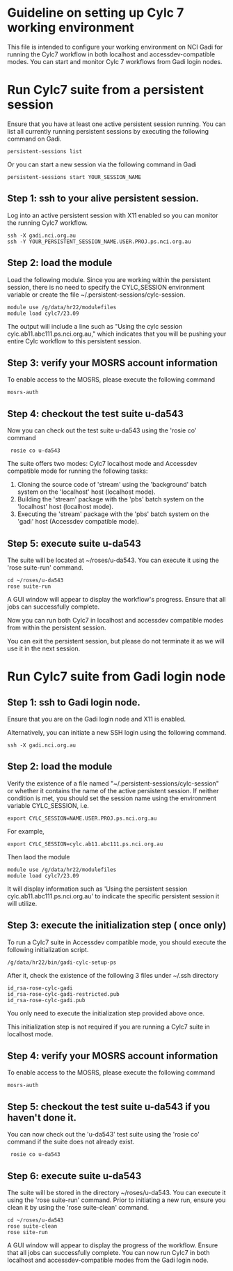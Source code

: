 # Guideline on setting up Cylc 7 working environment

This file is intended to configure your working environment on NCI Gadi for running the Cylc7 workflow in both localhost and accessdev-compatible modes. You can start and monitor Cylc 7 workflows from Gadi login nodes.

# Run Cylc7 suite from a persistent session

Ensure that you have at least one active persistent session running. You can list all currently running persistent sessions by executing the following command on Gadi.

```
persistent-sessions list
```
Or you can start a new session via the following command in Gadi

```
persistent-sessions start YOUR_SESSION_NAME
```

## Step 1: ssh to your alive persistent session.

Log into an active persistent session with X11 enabled so you can monitor the running Cylc7 workflow.
```
ssh -X gadi.nci.org.au
ssh -Y YOUR_PERSISTENT_SESSION_NAME.USER.PROJ.ps.nci.org.au

```

## Step 2: load the module

Load the following module. Since you are working within the persistent session, there is no need to specify the CYLC_SESSION environment variable or create the file ~/.persistent-sessions/cylc-session.

```
module use /g/data/hr22/modulefiles
module load cylc7/23.09
```

The output will include a line such as "Using the cylc session cylc.ab11.abc111.ps.nci.org.au," which indicates that you will be pushing your entire Cylc workflow to this persistent session.


## Step 3: verify your MOSRS account information

To enable access to the MOSRS, please execute the following command

```
mosrs-auth
```

## Step 4: checkout the test suite u-da543

Now you can check out the test suite u-da543 using the 'rosie co' command
```
 rosie co u-da543
```

The suite offers two modes: Cylc7 localhost mode and Accessdev compatible mode for running the following tasks:

1. Cloning the source code of 'stream' using the 'background' batch system on the 'localhost' host (localhost mode).
2. Building the 'stream' package with the 'pbs' batch system on the 'localhost' host (localhost mode).
3. Executing the 'stream' package with the 'pbs' batch system on the 'gadi' host (Accessdev compatible mode).
 
## Step 5: execute suite u-da543

The suite will be located at ~/roses/u-da543. You can execute it using the 'rose suite-run' command.

```
cd ~/roses/u-da543
rose suite-run
```
A GUI window will appear to display the workflow's progress. Ensure that all jobs can successfully complete.

Now you can run both Cylc7 in localhost and accessdev compatible modes from within the persistent session.

You can exit the persistent session, but please do not terminate it as we will use it in the next session.

# Run Cylc7 suite from Gadi login node

## Step 1: ssh to Gadi login node.

Ensure that you are on the Gadi login node and X11 is enabled.

Alternatively, you can initiate a new SSH login using the following command.

```
ssh -X gadi.nci.org.au
```

## Step 2: load the module

Verify the existence of a file named "~/.persistent-sessions/cylc-session" or whether it contains the name of the active persistent session. If neither condition is met, you should set the session name using the environment variable CYLC_SESSION, i.e.

```
export CYLC_SESSION=NAME.USER.PROJ.ps.nci.org.au
```

For example,
```
export CYLC_SESSION=cylc.ab11.abc111.ps.nci.org.au
```

Then laod the module
```
module use /g/data/hr22/modulefiles
module load cylc7/23.09
```

It will display information such as 'Using the persistent session cylc.ab11.abc111.ps.nci.org.au' to indicate the specific persistent session it will utilize.

## Step 3: execute the initialization step ( once only)

To run a Cylc7 suite in Accessdev compatible mode, you should execute the following initialization script.

```
/g/data/hr22/bin/gadi-cylc-setup-ps
```

After it, check the existence of the following 3 files under ~/.ssh directory

```
id_rsa-rose-cylc-gadi
id_rsa-rose-cylc-gadi-restricted.pub
id_rsa-rose-cylc-gadi.pub
```
You only need to execute the initialization step provided above once.

This initialization step is not required if you are running a Cylc7 suite in localhost mode.

## Step 4: verify your MOSRS account information

To enable access to the MOSRS, please execute the following command

```
mosrs-auth
```

## Step 5: checkout the test suite u-da543 if you haven't done it.

You can now check out the 'u-da543' test suite using the 'rosie co' command if the suite does not already exist.

```
 rosie co u-da543
```

## Step 6: execute suite u-da543

The suite will be stored in the directory ~/roses/u-da543. You can execute it using the 'rose suite-run' command. Prior to initiating a new run, ensure you clean it by using the 'rose suite-clean' command.

```
cd ~/roses/u-da543
rose suite-clean
rose site-run
```
A GUI window will appear to display the progress of the workflow. Ensure that all jobs can successfully complete. You can now run Cylc7 in both localhost and accessdev-compatible modes from the Gadi login node.





